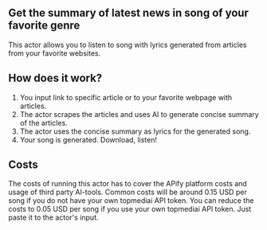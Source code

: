 ## Get the summary of latest news in song of your favorite genre

This actor allows you to listen to song with lyrics generated from articles from your favorite websites.

## How does it work?

1. You input link to specific article or to your favorite webpage with articles.
2. The actor scrapes the articles and uses AI to generate concise summary of the articles.
3. The actor uses the concise summary as lyrics for the generated song.
4. Your song is generated. Download, listen!

## Costs
The costs of running this actor has to cover the APify platform costs and usage of third party AI-tools.
Common costs will be around 0.15 USD per song if you do not have your own topmediai API token.
You can reduce the costs to 0.05 USD per song if you use your own topmediai API token. Just paste it to the actor's input.